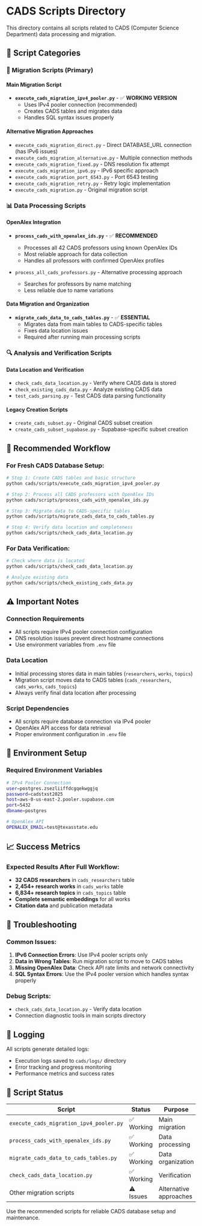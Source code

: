 # CADS Scripts Directory

This directory contains all scripts related to CADS (Computer Science Department) data processing and migration.

## 📁 Script Categories

### 🚀 Migration Scripts (Primary)

#### Main Migration Script
- **`execute_cads_migration_ipv4_pooler.py`** - ✅ **WORKING VERSION**
  - Uses IPv4 pooler connection (recommended)
  - Creates CADS tables and migrates data
  - Handles SQL syntax issues properly

#### Alternative Migration Approaches
- `execute_cads_migration_direct.py` - Direct DATABASE_URL connection (has IPv6 issues)
- `execute_cads_migration_alternative.py` - Multiple connection methods
- `execute_cads_migration_fixed.py` - DNS resolution fix attempt
- `execute_cads_migration_ipv6.py` - IPv6 specific approach
- `execute_cads_migration_port_6543.py` - Port 6543 testing
- `execute_cads_migration_retry.py` - Retry logic implementation
- `execute_cads_migration.py` - Original migration script

### 📊 Data Processing Scripts

#### OpenAlex Integration
- **`process_cads_with_openalex_ids.py`** - ✅ **RECOMMENDED**
  - Processes all 42 CADS professors using known OpenAlex IDs
  - Most reliable approach for data collection
  - Handles all professors with confirmed OpenAlex profiles

- `process_all_cads_professors.py` - Alternative processing approach
  - Searches for professors by name matching
  - Less reliable due to name variations

#### Data Migration and Organization
- **`migrate_cads_data_to_cads_tables.py`** - ✅ **ESSENTIAL**
  - Migrates data from main tables to CADS-specific tables
  - Fixes data location issues
  - Required after running main processing scripts

### 🔍 Analysis and Verification Scripts

#### Data Location and Verification
- `check_cads_data_location.py` - Verify where CADS data is stored
- `check_existing_cads_data.py` - Analyze existing CADS data
- `test_cads_parsing.py` - Test CADS data parsing functionality

#### Legacy Creation Scripts
- `create_cads_subset.py` - Original CADS subset creation
- `create_cads_subset_supabase.py` - Supabase-specific subset creation

## 🎯 Recommended Workflow

### For Fresh CADS Database Setup:
```bash
# Step 1: Create CADS tables and basic structure
python cads/scripts/execute_cads_migration_ipv4_pooler.py

# Step 2: Process all CADS professors with OpenAlex IDs
python cads/scripts/process_cads_with_openalex_ids.py

# Step 3: Migrate data to CADS-specific tables
python cads/scripts/migrate_cads_data_to_cads_tables.py

# Step 4: Verify data location and completeness
python cads/scripts/check_cads_data_location.py
```

### For Data Verification:
```bash
# Check where data is located
python cads/scripts/check_cads_data_location.py

# Analyze existing data
python cads/scripts/check_existing_cads_data.py
```

## ⚠️ Important Notes

### Connection Requirements
- All scripts require IPv4 pooler connection configuration
- DNS resolution issues prevent direct hostname connections
- Use environment variables from `.env` file

### Data Location
- Initial processing stores data in main tables (`researchers`, `works`, `topics`)
- Migration script moves data to CADS tables (`cads_researchers`, `cads_works`, `cads_topics`)
- Always verify final data location after processing

### Script Dependencies
- All scripts require database connection via IPv4 pooler
- OpenAlex API access for data retrieval
- Proper environment configuration in `.env` file

## 🔧 Environment Setup

### Required Environment Variables
```bash
# IPv4 Pooler Connection
user=postgres.zsezliiffdcgqekwggjq
password=cadstxst2025
host=aws-0-us-east-2.pooler.supabase.com
port=5432
dbname=postgres

# OpenAlex API
OPENALEX_EMAIL=test@texasstate.edu
```

## 📈 Success Metrics

### Expected Results After Full Workflow:
- **32 CADS researchers** in `cads_researchers` table
- **2,454+ research works** in `cads_works` table
- **6,834+ research topics** in `cads_topics` table
- **Complete semantic embeddings** for all works
- **Citation data** and publication metadata

## 🐛 Troubleshooting

### Common Issues:
1. **IPv6 Connection Errors**: Use IPv4 pooler scripts only
2. **Data in Wrong Tables**: Run migration script to move to CADS tables
3. **Missing OpenAlex Data**: Check API rate limits and network connectivity
4. **SQL Syntax Errors**: Use the IPv4 pooler version which handles syntax properly

### Debug Scripts:
- `check_cads_data_location.py` - Verify data location
- Connection diagnostic tools in main scripts directory

## 📝 Logging

All scripts generate detailed logs:
- Execution logs saved to `cads/logs/` directory
- Error tracking and progress monitoring
- Performance metrics and success rates

## 🎯 Script Status

| Script | Status | Purpose | Recommended |
|--------|--------|---------|-------------|
| `execute_cads_migration_ipv4_pooler.py` | ✅ Working | Main migration | Yes |
| `process_cads_with_openalex_ids.py` | ✅ Working | Data processing | Yes |
| `migrate_cads_data_to_cads_tables.py` | ✅ Working | Data organization | Yes |
| `check_cads_data_location.py` | ✅ Working | Verification | Yes |
| Other migration scripts | ⚠️ Issues | Alternative approaches | No |

Use the recommended scripts for reliable CADS database setup and maintenance.